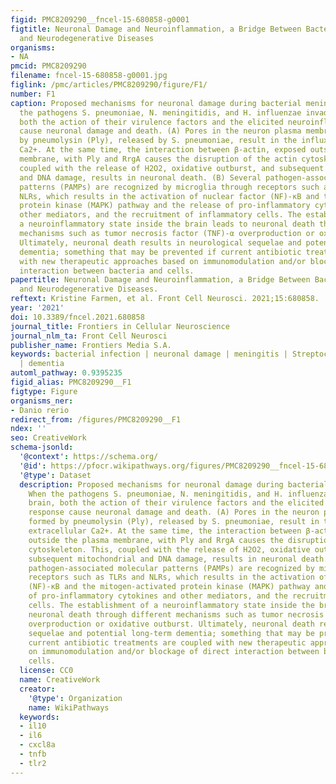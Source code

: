 ```yaml
---
figid: PMC8209290__fncel-15-680858-g0001
figtitle: Neuronal Damage and Neuroinflammation, a Bridge Between Bacterial Meningitis
  and Neurodegenerative Diseases
organisms:
- NA
pmcid: PMC8209290
filename: fncel-15-680858-g0001.jpg
figlink: /pmc/articles/PMC8209290/figure/F1/
number: F1
caption: Proposed mechanisms for neuronal damage during bacterial meningitis. When
  the pathogens S. pneumoniae, N. meningitidis, and H. influenzae invade the brain,
  both the action of their virulence factors and the elicited neuroinflammatory response
  cause neuronal damage and death. (A) Pores in the neuron plasma membrane formed
  by pneumolysin (Ply), released by S. pneumoniae, result in the influx of extracellular
  Ca2+. At the same time, the interaction between β-actin, exposed outside the plasma
  membrane, with Ply and RrgA causes the disruption of the actin cytoskeleton. This,
  coupled with the release of H2O2, oxidative outburst, and subsequent mitochondrial
  and DNA damage, results in neuronal death. (B) Several pathogen-associated molecular
  patterns (PAMPs) are recognized by microglia through receptors such as TLRs and
  NLRs, which results in the activation of nuclear factor (NF)-κB and the mitogen-activated
  protein kinase (MAPK) pathway and the release of pro-inflammatory cytokines and
  other mediators, and the recruitment of inflammatory cells. The establishment of
  a neuroinflammatory state inside the brain leads to neuronal death through different
  mechanisms such as tumor necrosis factor (TNF)-α overproduction or oxidative outburst.
  Ultimately, neuronal death results in neurological sequelae and potential long-term
  dementia; something that may be prevented if current antibiotic treatments are coupled
  with new therapeutic approaches based on immunomodulation and/or blockage of direct
  interaction between bacteria and cells.
papertitle: Neuronal Damage and Neuroinflammation, a Bridge Between Bacterial Meningitis
  and Neurodegenerative Diseases.
reftext: Kristine Farmen, et al. Front Cell Neurosci. 2021;15:680858.
year: '2021'
doi: 10.3389/fncel.2021.680858
journal_title: Frontiers in Cellular Neuroscience
journal_nlm_ta: Front Cell Neurosci
publisher_name: Frontiers Media S.A.
keywords: bacterial infection | neuronal damage | meningitis | Streptococcus pneumoniae
  | dementia
automl_pathway: 0.9395235
figid_alias: PMC8209290__F1
figtype: Figure
organisms_ner:
- Danio rerio
redirect_from: /figures/PMC8209290__F1
ndex: ''
seo: CreativeWork
schema-jsonld:
  '@context': https://schema.org/
  '@id': https://pfocr.wikipathways.org/figures/PMC8209290__fncel-15-680858-g0001.html
  '@type': Dataset
  description: Proposed mechanisms for neuronal damage during bacterial meningitis.
    When the pathogens S. pneumoniae, N. meningitidis, and H. influenzae invade the
    brain, both the action of their virulence factors and the elicited neuroinflammatory
    response cause neuronal damage and death. (A) Pores in the neuron plasma membrane
    formed by pneumolysin (Ply), released by S. pneumoniae, result in the influx of
    extracellular Ca2+. At the same time, the interaction between β-actin, exposed
    outside the plasma membrane, with Ply and RrgA causes the disruption of the actin
    cytoskeleton. This, coupled with the release of H2O2, oxidative outburst, and
    subsequent mitochondrial and DNA damage, results in neuronal death. (B) Several
    pathogen-associated molecular patterns (PAMPs) are recognized by microglia through
    receptors such as TLRs and NLRs, which results in the activation of nuclear factor
    (NF)-κB and the mitogen-activated protein kinase (MAPK) pathway and the release
    of pro-inflammatory cytokines and other mediators, and the recruitment of inflammatory
    cells. The establishment of a neuroinflammatory state inside the brain leads to
    neuronal death through different mechanisms such as tumor necrosis factor (TNF)-α
    overproduction or oxidative outburst. Ultimately, neuronal death results in neurological
    sequelae and potential long-term dementia; something that may be prevented if
    current antibiotic treatments are coupled with new therapeutic approaches based
    on immunomodulation and/or blockage of direct interaction between bacteria and
    cells.
  license: CC0
  name: CreativeWork
  creator:
    '@type': Organization
    name: WikiPathways
  keywords:
  - il10
  - il6
  - cxcl8a
  - tnfb
  - tlr2
---
```

